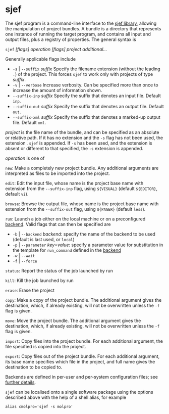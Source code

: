 sjef
====

The sjef program is a command-line interface to the [sjef library](README.md), allowing the manipulation of  project bundles.
  A bundle is a directory that represents one instance of running the target program, and contains all input and output files, plus a registry of properties.
  The general syntax is

`sjef` *[flags]* *operation* *[flags]* *project* *additional...*

Generally applicable flags include

- `-s` | `--suffix` *suffix* Specify the filename extension (without the leading `.`) of the project. This forces `sjef` to work only with projects of type *suffix*.
- `-v` | `--verbose` Increase verbosity. Can be specified more than once to increase the amount of information shown.
- `--suffix-inp` *suffix* Specify the suffix that denotes an input file. Default `inp`.
- `--suffix-out` *suffix* Specify the suffix that denotes an output file. Default `out`.
- `--suffix-xml` *suffix* Specify the suffix that denotes a marked-up output file. Default `xml`.

*project* is the file name of the bundle, and can be specified as an absolute or relative path. If it has no extension and the `-s` flag has not been used, the extension `.sjef` is appended.
If `-s` has been used, and the extension is absent or different to that specified, the `-s` extension is appended.

*operation* is one of

`new`: Make a completely new project bundle. Any additional arguments are interpreted as files to be imported into the project.

`edit`: Edit the input file, whose name is the project base name with extension from the `--suffix-inp` flag,
using `${VISUAL}` (default `${EDITOR}`, default `vi`).

`browse`: Browse the output file, whose name is the project base name with extension from the `--suffix-out` flag, using `${PAGER}` (default `less`).

`run`: Launch a job either on the local machine or on a preconfigured [backend](src/sjef/backends.md). Valid flags that can then be specified are
- `-b` | `--backend` *backend*: specify the name of the backend to be used (default is last used, or `local`)
- `-p` | `--parameter` *key*=*value*: specify a parameter value for substitution in the template for `run_command` defined in the [backend](src/sjef/backends.md)
- `-w` | `--wait`
- `-f` | `--force`

`status`: Report the status of the job launched by run

`kill`: Kill the job launched by run

`erase`: Erase the project

`copy`: Make a copy of the project bundle. The additional argument gives the destination, which, if already existing, will not be overwritten unless the `-f` flag is given.

`move`:  Move the project bundle. The additional argument gives the destination, which, if already existing, will not be overwritten unless the `-f` flag is given.

`import`: Copy files into the project bundle. For each additional argument, the file specified is copied into the project.

`export`: Copy files out of the project bundle. For each additional argument, its base name specifies which file in the project, and full name gives the destination to be copied to.

Backends are defined in per-user and per-system configuration files; see [further details](src/sjef/backends.md).

`sjef` can be localised onto a single software package using the options described above with the help of a shell alias, for example
````
alias cmolpro='sjef -s molpro'
````

[//]: # ( @page sjef About sjef)
